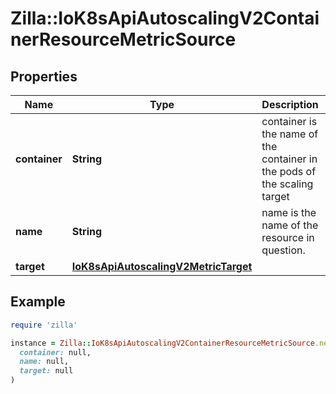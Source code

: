 # Zilla::IoK8sApiAutoscalingV2ContainerResourceMetricSource

## Properties

| Name | Type | Description | Notes |
| ---- | ---- | ----------- | ----- |
| **container** | **String** | container is the name of the container in the pods of the scaling target |  |
| **name** | **String** | name is the name of the resource in question. |  |
| **target** | [**IoK8sApiAutoscalingV2MetricTarget**](IoK8sApiAutoscalingV2MetricTarget.md) |  |  |

## Example

```ruby
require 'zilla'

instance = Zilla::IoK8sApiAutoscalingV2ContainerResourceMetricSource.new(
  container: null,
  name: null,
  target: null
)
```

